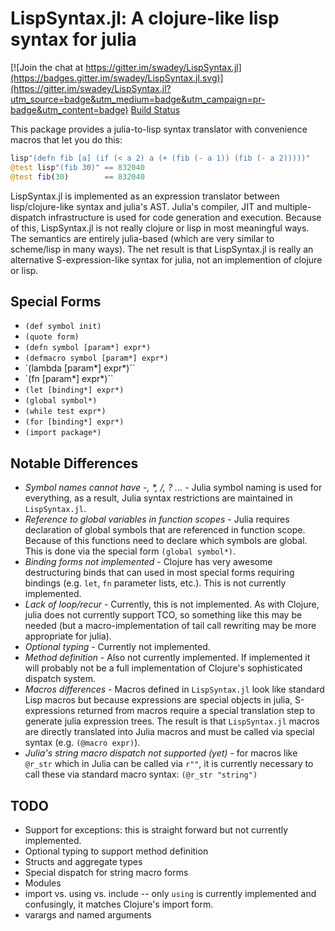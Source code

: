 LispSyntax.jl: A clojure-like lisp syntax for julia
===================================================

[![Join the chat at https://gitter.im/swadey/LispSyntax.jl](https://badges.gitter.im/swadey/LispSyntax.jl.svg)](https://gitter.im/swadey/LispSyntax.jl?utm_source=badge&utm_medium=badge&utm_campaign=pr-badge&utm_content=badge)
[Build Status](https://travis-ci.org/swadey/LispSyntax.jl.svg?branch=master)

This package provides a julia-to-lisp syntax translator with
convenience macros that let you do this: 

```julia 
lisp"(defn fib [a] (if (< a 2) a (+ (fib (- a 1)) (fib (- a 2)))))" 
@test lisp"(fib 30)" == 832040 
@test fib(30)        == 832040 
```

LispSyntax.jl is implemented as an expression translator between
lisp/clojure-like syntax and julia's AST.  Julia's compiler, JIT and
multiple-dispatch infrastructure is used for code generation and
execution. Because of this, LispSyntax.jl is not really clojure or lisp in
most meaningful ways.  The semantics are entirely julia-based (which
are very similar to scheme/lisp in many ways).  The net result is that
LispSyntax.jl is really an alternative S-expression-like syntax for julia,
not an implemention of clojure or lisp.

Special Forms
-------------

- `(def symbol init)`
- `(quote form)`
- `(defn symbol [param*] expr*)`
- `(defmacro symbol [param*] expr*)`
- `(lambda [param*] expr*)``
- `(fn [param*] expr*)``
- `(let [binding*] expr*)`
- `(global symbol*)`
- `(while test expr*)`
- `(for [binding*] expr*)`
- `(import package*)`


Notable Differences
-------------------

- *Symbol names cannot have -, \*, /, ? ...* - Julia symbol naming is used for
   everything, as a result, Julia syntax restrictions are maintained
   in `LispSyntax.jl`.
- *Reference to global variables in function scopes* - Julia requires
   declaration of global symbols that are referenced in function
   scope.  Because of this functions need to declare which symbols are
   global.  This is done via the special form `(global symbol*)`.
- *Binding forms not implemented* - Clojure has very awesome
   destructuring binds that can used in most special forms requiring
   bindings (e.g. `let`, `fn` parameter lists, etc.).  This is not
   currently implemented.
- *Lack of loop/recur* - Currently, this is not implemented.  As with
   Clojure, julia does not currently support TCO, so something like
   this may be needed (but a macro-implementation of tail call rewriting may be
   more appropriate for julia).
- *Optional typing* - Currently not implemented.
- *Method definition* - Also not currently implemented.  If
   implemented it will probably not be a full implementation of
   Clojure's sophisticated dispatch system.
- *Macros differences* - Macros defined in `LispSyntax.jl` look like
   standard Lisp macros but because expressions are special objects in
   julia, S-expressions returned from macros require a special
   translation step to generate julia expression trees.  The result is
   that `LispSyntax.jl` macros are directly translated into Julia macros and
   must be called via special syntax (e.g. `(@macro expr)`).
- *Julia's string macro dispatch not supported (yet)* - for macros
   like `@r_str` which in Julia can be called via `r""`, it is
   currently necessary to call these via standard macro syntax:
   `(@r_str "string")`

TODO
----

- Support for exceptions: this is straight forward but not currently implemented.
- Optional typing to support method definition
- Structs and aggregate types
- Special dispatch for string macro forms
- Modules
- import vs. using vs. include -- only `using` is currently
  implemented and confusingly, it matches Clojure's import form.
- varargs and named arguments
